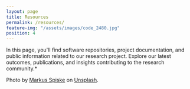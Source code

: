 ```yaml
---
layout: page
title: Resources
permalink: /resources/
feature-img: "/assets/images/code_2480.jpg" 
position: 4
---
```


<style type="text/css">   
    .image-credit {
        font-size: 14px;
    }
</style>

In this page, you'll find software repositories, project documentation, and public information related to our research project. Explore our latest outcomes, publications, and insights contributing to the research community.*  

<div class="image-credit">
    Photo by <a href="https://unsplash.com/it/@markusspiske?utm_content=creditCopyText&utm_medium=referral&utm_source=unsplash">Markus Spiske</a> on <a href="https://unsplash.com/it/foto/software-colorato-o-codice-web-sul-monitor-di-un-computer-Skf7HxARcoc?utm_content=creditCopyText&utm_medium=referral&utm_source=unsplash">Unsplash</a>.
</div>